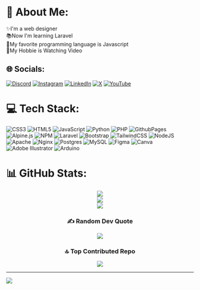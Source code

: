 # 💫 About Me:
✨I'm a web designer<br>📚Now I'm learning Laravel<br>📕My favorite programming language is Javascript<br>💖My Hobbie is Watching Video


## 🌐 Socials:
[![Discord](https://img.shields.io/badge/Discord-%237289DA.svg?logo=discord&logoColor=white)](https://discord.gg/https://discord.com/users/746685921226784901) [![Instagram](https://img.shields.io/badge/Instagram-%23E4405F.svg?logo=Instagram&logoColor=white)](https://instagram.com/muhammadelidrisi) [![LinkedIn](https://img.shields.io/badge/LinkedIn-%230077B5.svg?logo=linkedin&logoColor=white)](https://linkedin.com/in/muhammad-el-idrisi-4a7383239) [![X](https://img.shields.io/badge/X-black.svg?logo=X&logoColor=white)](https://x.com/Ridisi_) [![YouTube](https://img.shields.io/badge/YouTube-%23FF0000.svg?logo=YouTube&logoColor=white)](https://youtube.com/@UCkJRdEJ57GxshG3Rirq_NDA) 

# 💻 Tech Stack:
![CSS3](https://img.shields.io/badge/css3-%231572B6.svg?style=for-the-badge&logo=css3&logoColor=white) ![HTML5](https://img.shields.io/badge/html5-%23E34F26.svg?style=for-the-badge&logo=html5&logoColor=white) ![JavaScript](https://img.shields.io/badge/javascript-%23323330.svg?style=for-the-badge&logo=javascript&logoColor=%23F7DF1E) ![Python](https://img.shields.io/badge/python-3670A0?style=for-the-badge&logo=python&logoColor=ffdd54) ![PHP](https://img.shields.io/badge/php-%23777BB4.svg?style=for-the-badge&logo=php&logoColor=white) ![GithubPages](https://img.shields.io/badge/github%20pages-121013?style=for-the-badge&logo=github&logoColor=white) ![Alpine.js](https://img.shields.io/badge/alpinejs-white.svg?style=for-the-badge&logo=alpinedotjs&logoColor=%238BC0D0) ![NPM](https://img.shields.io/badge/NPM-%23CB3837.svg?style=for-the-badge&logo=npm&logoColor=white) ![Laravel](https://img.shields.io/badge/laravel-%23FF2D20.svg?style=for-the-badge&logo=laravel&logoColor=white) ![Bootstrap](https://img.shields.io/badge/bootstrap-%238511FA.svg?style=for-the-badge&logo=bootstrap&logoColor=white) ![TailwindCSS](https://img.shields.io/badge/tailwindcss-%2338B2AC.svg?style=for-the-badge&logo=tailwind-css&logoColor=white) ![NodeJS](https://img.shields.io/badge/node.js-6DA55F?style=for-the-badge&logo=node.js&logoColor=white) ![Apache](https://img.shields.io/badge/apache-%23D42029.svg?style=for-the-badge&logo=apache&logoColor=white) ![Nginx](https://img.shields.io/badge/nginx-%23009639.svg?style=for-the-badge&logo=nginx&logoColor=white) ![Postgres](https://img.shields.io/badge/postgres-%23316192.svg?style=for-the-badge&logo=postgresql&logoColor=white) ![MySQL](https://img.shields.io/badge/mysql-4479A1.svg?style=for-the-badge&logo=mysql&logoColor=white) ![Figma](https://img.shields.io/badge/figma-%23F24E1E.svg?style=for-the-badge&logo=figma&logoColor=white) ![Canva](https://img.shields.io/badge/Canva-%2300C4CC.svg?style=for-the-badge&logo=Canva&logoColor=white) ![Adobe Illustrator](https://img.shields.io/badge/adobe%20illustrator-%23FF9A00.svg?style=for-the-badge&logo=adobe%20illustrator&logoColor=white) ![Arduino](https://img.shields.io/badge/-Arduino-00979D?style=for-the-badge&logo=Arduino&logoColor=white)
# 📊 GitHub Stats:
<div align="center">

![](https://github-readme-stats.vercel.app/api?username=El-Idrisi&theme=radical&hide_border=false&include_all_commits=false&count_private=false)<br/>
![](https://github-readme-streak-stats.herokuapp.com/?user=El-Idrisi&theme=radical&hide_border=false)<br/>
![](https://github-readme-stats.vercel.app/api/top-langs/?username=El-Idrisi&theme=radical&hide_border=false&include_all_commits=false&count_private=false&layout=compact)

### ✍️ Random Dev Quote
![](https://quotes-github-readme.vercel.app/api?type=horizontal&theme=radical)

### 🔝 Top Contributed Repo
![](https://github-contributor-stats.vercel.app/api?username=El-Idrisi&limit=5&theme=radical&combine_all_yearly_contributions=true)
</div>

---
[![](https://visitcount.itsvg.in/api?id=El-Idrisi&icon=4&color=6)](https://visitcount.itsvg.in)

<!-- Proudly created with GPRM ( https://gprm.itsvg.in ) -->
